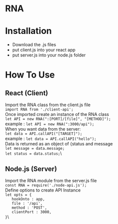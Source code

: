 # RNA

# Installation
- Download the .js files
- put client.js into your react app
- put server.js into your node.js folder

# How To Use
## React (Client)
Import the RNA class from the client.js file\
`import RNA from './client-api';` \
Once imported create an instance of the RNA class\
`let API = new RNA(":[PORT]/[file]", "[METHOD]");`\
example : `let API = new RNA(":3000/api");`\
When you want data from the server:\
`let data = API.callAPI("[TARGET]");`\
example : `let data = API.callAPI("hello");`\
Data is returned as an object of {status and message\
`let message = data.message;`\
`let status = data.status;`\

## Node.js (Server)
Import the RNA module from the server.js file\
`const RNA = require('./node-api.js');`\
Define options to create API Instance\
`let opts = {`\
`   hookOnto : app,`\
`   file : '/api',`\
`   method : 'POST',`\
`   clientPort : 3000,`\
`}`\